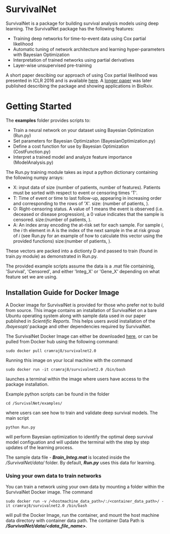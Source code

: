 # SurvivalNet
SurvivalNet is a package for building survival analysis models using deep learning. The SurvivalNet package has the following features:

* Training deep networks for time-to-event data using Cox partial likelihood
* Automatic tuning of network architecture and learning hyper-parameters with Bayesian Optimization
* Interpretation of trained networks using partial derivatives
* Layer-wise unsupervised pre-training

A short paper descibing our approach of using Cox partial likelihood was presented in ICLR 2016 and is available [here](https://arxiv.org/pdf/1609.08663.pdf). A [longer paper](https://doi.org/10.1101/131367) was later published describing the package and showing applications in BioRxiv.

# Getting Started
The **examples** folder provides scripts to:

* Train a neural network on your dataset using Bayesian Optimization (Run.py)
* Set parameters for Bayesian Optimizaiton (BayesianOptimization.py)
* Define a cost function for use by Bayesian Optimization (CostFunction.py)
* Interpret a trained model and analyze feature importance (ModelAnalysis.py)

The Run.py training module takes as input a python dictionary containing the following numpy arrays:
* X: input data of size (number of patients, number of features). Patients must be sorted with respect to event or censoring times 'T'.
* T: Time of event or time to last follow-up, appearing in increasing order and corresponding to the rows of 'X'. size: (number of patients, ).
* O: Right-censoring status. A value of 1 means the event is observed (i.e. deceased or disease progression), a 0 value indicates that the sample is censored. size:(number of patients, ).
* A: An index array encoding the at-risk set for each sample. For sample _i_, the _i_ th element in A is the index of the next sample in the at risk group of _i_ (see Run.py for an example of how to calculate this vector using the provided functions) size:(number of patients, ).

These vectors are packed into a dictionty D and passed to train (found in train.py module) as demonstrated in Run.py.

The provided example scripts assume the data is a .mat file containinig, 'Survival', 'Censored', and either 'Integ\_X' or 'Gene\_X' depending on what feature set we are using.

## Installation Guide for Docker Image

A Docker image for SurvivalNet is provided for those who prefer not to build from source. This image contains an installation of SurvivalNet on a bare Ubuntu operating system along with sample data used in our paper published in *Scientific Reports*. This helps users avoid installation of the */bayesopt/* package and other dependencies required by SurvivalNet.

The SurvivalNet Docker Image can either be downloaded [here](https://hub.docker.com/r/cramraj8/survivalnet2.0/), or can be pulled from Docker hub using the following command:
    
    sudo docker pull cramraj8/survivalnet2.0

Running this image on your local machine with the command
    
    sudo docker run -it cramraj8/survivalnet2.0 /bin/bash

launches a terminal within the image where users have access to the package installation. 

Example python scripts can be found in the folder 
    
    cd /SurvivalNet/examples/ 

where users can see how to train and validate deep survival models. The main script
    
    python Run.py
    
will perform Bayesian optimization to identify the optimal deep survival model configuation and will update the terminal with the step by step updates of the learning process.

The sample data file - ***Brain_Integ.mat*** is located inside the */SurvivalNet/data/* folder. By default, ***Run.py*** uses this data for learning.


### Using your own data to train networks

You can train a network using your own data by mounting a folder within the SurvivalNet Docker image. The command

    sudo docker run -v /<hostmachine_data_path>/:/<container_data_path>/ -it cramraj8/survivalnet2.0 /bin/bash
    
will pull the Docker Image, run the container, and mount the host machine data directory with container data path.
The container Data Path is ***/SurvivalNet/data/<data_file_name>***. 
  
